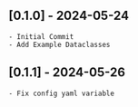 ## [0.1.0] - 2024-05-24
    - Initial Commit
    - Add Example Dataclasses

## [0.1.1] - 2024-05-26
    - Fix config yaml variable

